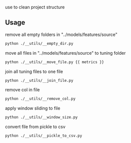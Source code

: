 use to clean project structure

## Usage

remove all empty folders in "../models/features/source"

```bash
python ./__utils/__empty_dir.py
```

move all files in "../models/features/source" to tuning folder

```bash
python ./__utils/__move_file.py {{ metrics }}
```

join all tuning files to one file

```bash
python ./__utils/__join_file.py
```

remove col in file

```bash
python ./__utils/__remove_col.py
```

apply window sliding to file

```bash
python ./__utils/__window_size.py
```

convert file from pickle to csv

```bash
python ./__utils/__pickle_to_csv.py
```

